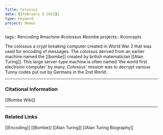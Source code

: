 ```yaml
---
Title: Colossus
date: {{February 9 2022}}
type: Keyword
project: Memex
---
```

tags:: #encoding #machine #colossus #bombe
projects:: #concepts 

The colossus a crypt breaking computer created in World War 2 that was used for encoding of messages. The colossus derived from an earlier machine named the [[bombe]] created by british matematician [[Alan Turing]]. This large server-type machine is often named 'the world first electronic computer' by many. Colossus' mission was to decrypt various Tunny codes put out by Germans in the 2nd World .

---
### Citational Information
[[Bombe Wiki]]
- - - 
### Related Links
[[Encoding]]
[[Bombe]]
[[Alan Turing]]
[[Alan Turing Biography]]

